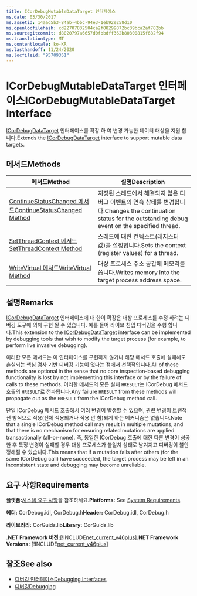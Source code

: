 ```yaml
---
title: ICorDebugMutableDataTarget 인터페이스
ms.date: 03/30/2017
ms.assetid: 14aad5b3-84ab-4bbc-94e3-1eb92e258d10
ms.openlocfilehash: cd22707832504ca2f08299872bc39bca2af782bb
ms.sourcegitcommit: d8020797a6657d0fbbdff362b80300815f682f94
ms.translationtype: MT
ms.contentlocale: ko-KR
ms.lasthandoff: 11/24/2020
ms.locfileid: "95709351"
---
```

# <a name="icordebugmutabledatatarget-interface"></a><span data-ttu-id="2bcbd-102">ICorDebugMutableDataTarget 인터페이스</span><span class="sxs-lookup"><span data-stu-id="2bcbd-102">ICorDebugMutableDataTarget Interface</span></span>

<span data-ttu-id="2bcbd-103">[ICorDebugDataTarget](icordebugdatatarget-interface.md) 인터페이스를 확장 하 여 변경 가능한 데이터 대상을 지원 합니다.</span><span class="sxs-lookup"><span data-stu-id="2bcbd-103">Extends the [ICorDebugDataTarget](icordebugdatatarget-interface.md) interface to support mutable data targets.</span></span>  
  
## <a name="methods"></a><span data-ttu-id="2bcbd-104">메서드</span><span class="sxs-lookup"><span data-stu-id="2bcbd-104">Methods</span></span>  
  
|<span data-ttu-id="2bcbd-105">메서드</span><span class="sxs-lookup"><span data-stu-id="2bcbd-105">Method</span></span>|<span data-ttu-id="2bcbd-106">설명</span><span class="sxs-lookup"><span data-stu-id="2bcbd-106">Description</span></span>|  
|------------|-----------------|  
|[<span data-ttu-id="2bcbd-107">ContinueStatusChanged 메서드</span><span class="sxs-lookup"><span data-stu-id="2bcbd-107">ContinueStatusChanged Method</span></span>](icordebugmutabledatatarget-continuestatuschanged-method.md)|<span data-ttu-id="2bcbd-108">지정된 스레드에서 해결되지 않은 디버그 이벤트의 연속 상태를 변경합니다.</span><span class="sxs-lookup"><span data-stu-id="2bcbd-108">Changes the continuation status for the outstanding debug event on the specified thread.</span></span>|  
|[<span data-ttu-id="2bcbd-109">SetThreadContext 메서드</span><span class="sxs-lookup"><span data-stu-id="2bcbd-109">SetThreadContext Method</span></span>](icordebugmutabledatatarget-setthreadcontext-method.md)|<span data-ttu-id="2bcbd-110">스레드에 대한 컨텍스트(레지스터 값)를 설정합니다.</span><span class="sxs-lookup"><span data-stu-id="2bcbd-110">Sets the context (register values) for a thread.</span></span>|  
|[<span data-ttu-id="2bcbd-111">WriteVirtual 메서드</span><span class="sxs-lookup"><span data-stu-id="2bcbd-111">WriteVirtual Method</span></span>](icordebugmutabledatatarget-writevirtual-method.md)|<span data-ttu-id="2bcbd-112">대상 프로세스 주소 공간에 메모리를 씁니다.</span><span class="sxs-lookup"><span data-stu-id="2bcbd-112">Writes memory into the target process address space.</span></span>|  
  
## <a name="remarks"></a><span data-ttu-id="2bcbd-113">설명</span><span class="sxs-lookup"><span data-stu-id="2bcbd-113">Remarks</span></span>  

 <span data-ttu-id="2bcbd-114">[ICorDebugDataTarget](icordebugdatatarget-interface.md) 인터페이스에 대 한이 확장은 대상 프로세스를 수정 하려는 디버깅 도구에 의해 구현 될 수 있습니다. 예를 들어 라이브 침입 디버깅을 수행 합니다.</span><span class="sxs-lookup"><span data-stu-id="2bcbd-114">This extension to the [ICorDebugDataTarget](icordebugdatatarget-interface.md) interface can be implemented by debugging tools that wish to modify the target process (for example, to perform live invasive debugging).</span></span>  
  
 <span data-ttu-id="2bcbd-115">이러한 모든 메서드는 이 인터페이스를 구현하지 않거나 해당 메서드 호출에 실패해도 손실되는 핵심 검사 기반 디버깅 기능이 없다는 점에서 선택적입니다.</span><span class="sxs-lookup"><span data-stu-id="2bcbd-115">All of these methods are optional in the sense that no core inspection-based debugging functionality is lost by not implementing this interface or by the failure of calls to these methods.</span></span>  <span data-ttu-id="2bcbd-116">이러한 메서드의 모든 실패 `HRESULT`는 ICorDebug 메서드 호출의 `HRESULT`로 전파됩니다.</span><span class="sxs-lookup"><span data-stu-id="2bcbd-116">Any failure `HRESULT` from these methods will propagate out as the `HRESULT` from the ICorDebug method call.</span></span>  
  
 <span data-ttu-id="2bcbd-117">단일 ICorDebug 메서드 호출에서 여러 변경이 발생할 수 있으며, 관련 변경이 트랜잭션 방식으로 적용(전체 적용되거나 적용 안 함)되게 하는 메커니즘은 없습니다.</span><span class="sxs-lookup"><span data-stu-id="2bcbd-117">Note that a single ICorDebug method call may result in multiple mutations, and that there is no mechanism for ensuring related mutations are applied transactionally (all-or-none).</span></span>  <span data-ttu-id="2bcbd-118">즉, 동일한 ICorDebug 호출에 대한 다른 변경이 성공한 후 특정 변경이 실패할 경우 대상 프로세스가 불일치 상태로 남겨지고 디버깅이 불안정해질 수 있습니다.</span><span class="sxs-lookup"><span data-stu-id="2bcbd-118">This means that if a mutation fails after others (for the same ICorDebug call) have succeeded, the target process may be left in an inconsistent state and debugging may become unreliable.</span></span>  
  
## <a name="requirements"></a><span data-ttu-id="2bcbd-119">요구 사항</span><span class="sxs-lookup"><span data-stu-id="2bcbd-119">Requirements</span></span>  

 <span data-ttu-id="2bcbd-120">**플랫폼:**[시스템 요구 사항](../../get-started/system-requirements.md)을 참조하세요.</span><span class="sxs-lookup"><span data-stu-id="2bcbd-120">**Platforms:** See [System Requirements](../../get-started/system-requirements.md).</span></span>  
  
 <span data-ttu-id="2bcbd-121">**헤더:** CorDebug.idl, CorDebug.h</span><span class="sxs-lookup"><span data-stu-id="2bcbd-121">**Header:** CorDebug.idl, CorDebug.h</span></span>  
  
 <span data-ttu-id="2bcbd-122">**라이브러리:** CorGuids.lib</span><span class="sxs-lookup"><span data-stu-id="2bcbd-122">**Library:** CorGuids.lib</span></span>  
  
 <span data-ttu-id="2bcbd-123">**.NET Framework 버전:**[!INCLUDE[net_current_v46plus](../../../../includes/net-current-v46plus-md.md)]</span><span class="sxs-lookup"><span data-stu-id="2bcbd-123">**.NET Framework Versions:** [!INCLUDE[net_current_v46plus](../../../../includes/net-current-v46plus-md.md)]</span></span>  
  
## <a name="see-also"></a><span data-ttu-id="2bcbd-124">참조</span><span class="sxs-lookup"><span data-stu-id="2bcbd-124">See also</span></span>

- [<span data-ttu-id="2bcbd-125">디버깅 인터페이스</span><span class="sxs-lookup"><span data-stu-id="2bcbd-125">Debugging Interfaces</span></span>](debugging-interfaces.md)
- [<span data-ttu-id="2bcbd-126">디버깅</span><span class="sxs-lookup"><span data-stu-id="2bcbd-126">Debugging</span></span>](index.md)
